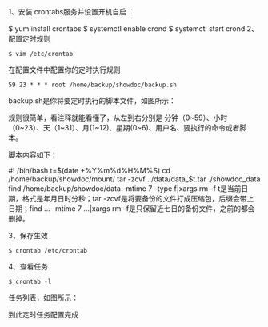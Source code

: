 1、安装 crontabs服务并设置开机自启：

$ yum install crontabs
$ systemctl enable crond
$ systemctl start crond
2、配置定时规则

    $ vim /etc/crontab
在配置文件中配置你的定时执行规则

    59 23 * * * root /home/backup/showdoc/backup.sh
backup.sh是你将要定时执行的脚本文件，如图所示：



规则很简单，看注释就能看懂了，从左到右分别是 分钟（0~59）、小时（0~23）、天（1~31）、月(1~12)、星期(0~6)、用户名、要执行的命令或者脚本。

脚本内容如下：

#! /bin/bash
t=$(date +%Y%m%d%H%M%S)
cd /home/backup/showdoc/mount/
tar -zcvf ../data/data_$t.tar ./showdoc_data
find /home/backup/showdoc/data -mtime 7 -type f|xargs rm -f
t是当前日期，格式是年月日时分秒；tar -zcvf是将要备份的文件打成压缩包，后缀会带上日期；find ... -mtime 7 ...|xargs rm -f是只保留近七日的备份文件，之前的都会删掉。

3、保存生效

    $ crontab /etc/crontab
4、查看任务

    $ crontab -l
任务列表，如图所示： 

到此定时任务配置完成

